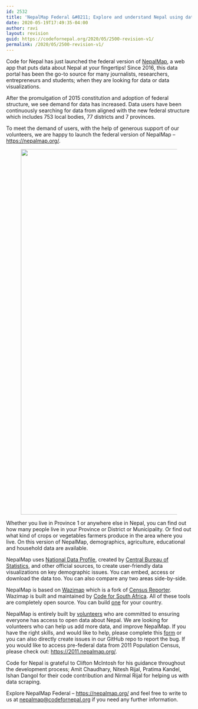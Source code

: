 ```yaml
---
id: 2532
title: 'NepalMap Federal &#8211; Explore and understand Nepal using data'
date: 2020-05-19T17:49:35-04:00
author: ravi
layout: revision
guid: https://codefornepal.org/2020/05/2500-revision-v1/
permalink: /2020/05/2500-revision-v1/
---
```

Code for Nepal has just launched the federal version of [NepalMap](https://nepalmap.org/), a web app that puts data about Nepal at your fingertips! Since 2016, this data portal has been the go-to source for many journalists, researchers, entrepreneurs and students; when they are looking for data or data visualizations. 

After the promulgation of 2015 constitution and adoption of federal structure, we see demand for data has increased. Data users have been continuously searching for data from aligned with the new federal structure which includes 753 local bodies, 77 districts and 7 provinces.

To meet the demand of users, with the help of generous support of our volunteers, we are happy to launch the federal version of NepalMap &#8211; <https://nepalmap.org/>. 

<div class="wp-block-image">
  <figure class="alignleft size-large is-resized"><img src="https://codefornepal.org/wp-content/uploads/2020/02/nepalmap-552x1024.png" alt="" class="wp-image-2506" width="534" height="990" srcset="https://codefornepal.org/wp-content/uploads/2020/02/nepalmap-552x1024.png 552w, https://codefornepal.org/wp-content/uploads/2020/02/nepalmap-162x300.png 162w, https://codefornepal.org/wp-content/uploads/2020/02/nepalmap-768x1424.png 768w, https://codefornepal.org/wp-content/uploads/2020/02/nepalmap-828x1536.png 828w, https://codefornepal.org/wp-content/uploads/2020/02/nepalmap-1105x2048.png 1105w, https://codefornepal.org/wp-content/uploads/2020/02/nepalmap.png 1425w" sizes="(max-width: 534px) 100vw, 534px" /></figure>
</div>

Whether you live in Province 1 or anywhere else in Nepal, you can find out how many people live in your Province or District or Municipality. Or find out what kind of crops or vegetables farmers produce in the area where you live. On this version of NepalMap, demographics, agriculture, educational and household data are available.

NepalMap uses [National Data Profile](http://nationaldata.gov.np/), created by [Central Bureau of Statistics](http://www.cbs.gov.np/), and other official sources, to create user-friendly data visualizations on key demographic issues. You can embed, access or download the data too. You can also compare any two areas side-by-side.

NepalMap is based on [Wazimap](https://github.com/Code4SA/wazimap) which is a fork of [Census Reporter](https://censusreporter.org/). Wazimap is built and maintained by [Code for South Africa](http://code4sa.org/). All of these tools are completely open source. You can build [one](https://wazimap.readthedocs.org/en/latest/index.html) for your country.

NepalMap is entirely built by [volunteers](https://github.com/Code4Nepal/nepalmap_federal/graphs/contributors) who are committed to ensuring everyone has access to open data about Nepal. We are looking for volunteers who can help us add more data, and improve NepalMap. If you have the right skills, and would like to help, please complete this [form](http://codefornepal.org/en/help/) or you can also directly create issues in our GitHub repo to report the bug. If you would like to access pre-federal data from 2011 Population Census, please check out: <https://2011.nepalmap.org/>. 

Code for Nepal is grateful to Clifton McIntosh for his guidance throughout the development process; Amit Chaudhary, Nitesh Rijal, Pratima Kandel, Ishan Dangol for their code contribution and Nirmal Rijal for helping us with data scraping.

Explore NepalMap Federal &#8211; <https://nepalmap.org/> and feel free to write to us at [nepalmap@codefornepal.org](mailto:nepalmapa@codefornepa.org) if you need any further information.